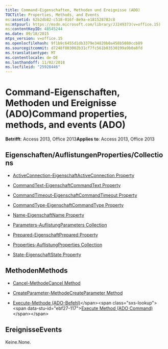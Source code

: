 ```yaml
---
title: Command-Eigenschaften, Methoden und Ereignisse (ADO)
TOCTitle: Properties, Methods, and Events
ms:assetid: 62b2db82-c518-016f-8e9a-e181528782c8
ms:mtpsurl: https://msdn.microsoft.com/library/JJ249373(v=office.15)
ms:contentKeyID: 48545244
ms.date: 09/18/2015
mtps_version: v=office.15
ms.openlocfilehash: 9f1b9c6455d1db3379e34820b0a458b5080ccb89
ms.sourcegitcommit: d7248f803002b31cf7fc561b03530199a9b0a8fd
ms.translationtype: MT
ms.contentlocale: de-DE
ms.lasthandoff: 11/02/2018
ms.locfileid: "25928446"
---
```

# <a name="command-properties-methods-and-events-ado"></a><span data-ttu-id="ebf27-102">Command-Eigenschaften, Methoden und Ereignisse (ADO)</span><span class="sxs-lookup"><span data-stu-id="ebf27-102">Command properties, methods, and events (ADO)</span></span>


<span data-ttu-id="ebf27-103">**Betrifft**: Access 2013, Office 2013</span><span class="sxs-lookup"><span data-stu-id="ebf27-103">**Applies to**: Access 2013, Office 2013</span></span>

## <a name="propertiescollections"></a><span data-ttu-id="ebf27-104">Eigenschaften/Auflistungen</span><span class="sxs-lookup"><span data-stu-id="ebf27-104">Properties/Collections</span></span>

- [<span data-ttu-id="ebf27-105">ActiveConnection-Eigenschaft</span><span class="sxs-lookup"><span data-stu-id="ebf27-105">ActiveConnection Property</span></span>](activeconnection-property-ado.md)

- [<span data-ttu-id="ebf27-106">CommandText-Eigenschaft</span><span class="sxs-lookup"><span data-stu-id="ebf27-106">CommandText Property</span></span>](commandtext-property-ado.md)

- [<span data-ttu-id="ebf27-107">CommandTimeout-Eigenschaft</span><span class="sxs-lookup"><span data-stu-id="ebf27-107">CommandTimeout Property</span></span>](commandtimeout-property-ado.md)

- [<span data-ttu-id="ebf27-108">CommandType-Eigenschaft</span><span class="sxs-lookup"><span data-stu-id="ebf27-108">CommandType Property</span></span>](commandtype-property-ado.md)

- [<span data-ttu-id="ebf27-109">Name-Eigenschaft</span><span class="sxs-lookup"><span data-stu-id="ebf27-109">Name Property</span></span>](name-property-ado.md)

- [<span data-ttu-id="ebf27-110">Parameters-Auflistung</span><span class="sxs-lookup"><span data-stu-id="ebf27-110">Parameters Collection</span></span>](parameters-collection-ado.md)

- [<span data-ttu-id="ebf27-111">Prepared-Eigenschaft</span><span class="sxs-lookup"><span data-stu-id="ebf27-111">Prepared Property</span></span>](prepared-property-ado.md)

- [<span data-ttu-id="ebf27-112">Properties-Auflistung</span><span class="sxs-lookup"><span data-stu-id="ebf27-112">Properties Collection</span></span>](properties-collection-ado.md)

- [<span data-ttu-id="ebf27-113">State-Eigenschaft</span><span class="sxs-lookup"><span data-stu-id="ebf27-113">State Property</span></span>](state-property-ado.md)

## <a name="methods"></a><span data-ttu-id="ebf27-114">Methoden</span><span class="sxs-lookup"><span data-stu-id="ebf27-114">Methods</span></span>

- [<span data-ttu-id="ebf27-115">Cancel-Methode</span><span class="sxs-lookup"><span data-stu-id="ebf27-115">Cancel Method</span></span>](cancel-method-ado.md)

- [<span data-ttu-id="ebf27-116">CreateParameter-Methode</span><span class="sxs-lookup"><span data-stu-id="ebf27-116">CreateParameter Method</span></span>](createparameter-method-ado.md)

- <span data-ttu-id="ebf27-117">[Execute-Methode (ADO-Befehl)](https://msdn.microsoft.com/library/jj248785\(v=office.15\))</span><span class="sxs-lookup"><span data-stu-id="ebf27-117">[Execute Method (ADO Command)](https://msdn.microsoft.com/library/jj248785\(v=office.15\))</span></span>

## <a name="events"></a><span data-ttu-id="ebf27-118">Ereignisse</span><span class="sxs-lookup"><span data-stu-id="ebf27-118">Events</span></span>

<span data-ttu-id="ebf27-119">Keine.</span><span class="sxs-lookup"><span data-stu-id="ebf27-119">None.</span></span>

